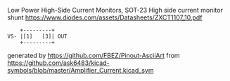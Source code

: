Low Power High-Side Current Monitors, SOT-23
High side current monitor shunt
https://www.diodes.com/assets/Datasheets/ZXCT1107_10.pdf


	    +---------+
	VS- |[1]   [3]| OUT
	    +---------+


generated by https://github.com/FBEZ/Pinout-AsciiArt from https://github.com/ask6483/kicad-symbols/blob/master/Amplifier_Current.kicad_sym